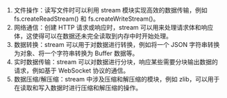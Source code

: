 1. 文件操作：读写文件时可以利用 stream 模块实现高效的数据传输，例如 fs.createReadStream() 和 fs.createWriteStream()。
2. 网络通信：创建 HTTP 请求或响应时，stream 可以用来处理请求体和响应体，这使得可以在数据还未完全读取到内存中时开始处理。
3. 数据转换：stream 可以用于对数据进行转换，例如将一个 JSON 字符串转换为对象、将一个字符串转换为 Buffer 数据等。
4. 实时数据传输：stream 可以对数据进行分块，响应某些需要分块输出数据的请求，例如基于 WebSocket 协议的通信。
5. 数据压缩/解压缩：stream 中涉及压缩和解压缩的模块，例如 zlib，可以用于在读取和写入数据时进行压缩和解压缩的操作。